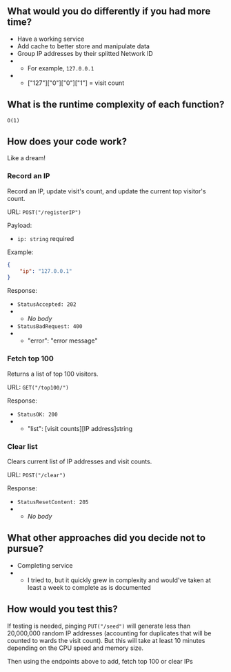 ## What would you do differently if you had more time?

- Have a working service
- Add cache to better store and manipulate data
- Group IP addresses by their splitted Network ID
- - For example, `127.0.0.1`
- - ["127"]["0"]["0"]["1"] = visit count

## What is the runtime complexity of each function?

`O(1)`

## How does your code work?

Like a dream!

### Record an IP
Record an IP, update visit's count, and update the current top visitor's count.

URL:
`POST("/registerIP")` 

Payload:
- `ip: string` required

Example:
```json
{
    "ip": "127.0.0.1"
}
```

Response:
- `StatusAccepted: 202`
- - _No body_
- `StatusBadRequest: 400`
- -  "error": "error message"

### Fetch top 100
Returns a list of top 100 visitors.

URL:
`GET("/top100/")`

Response:
- `StatusOK: 200`
- - "list": [visit counts][IP address]string

### Clear list
Clears current list of IP addresses and visit counts.

URL:
`POST("/clear")`

Response:
- `StatusResetContent: 205`
- - _No body_

## What other approaches did you decide not to pursue?

- Completing service
- - I tried to, but it quickly grew in complexity and would've taken at least a week to complete as is documented

## How would you test this?

If testing is needed, pinging `PUT("/seed")` will generate less than 20,000,000 random IP addresses (accounting for duplicates that will be counted to wards the visit count).
But this will take at least 10 minutes depending on the CPU speed and memory size.

Then using the endpoints above to add, fetch top 100 or clear IPs
